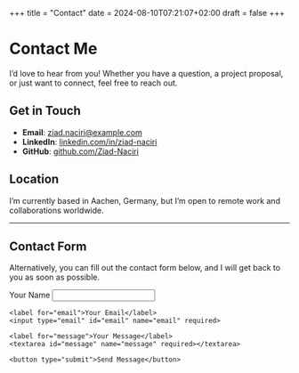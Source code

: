 
+++
title = "Contact"
date = 2024-08-10T07:21:07+02:00
draft = false
+++

# Contact Me

I’d love to hear from you! Whether you have a question, a project proposal, or just want to connect, feel free to reach out.

## Get in Touch

- **Email**: [ziad.naciri@example.com](mailto:ziad.naciri@example.com)
- **LinkedIn**: [linkedin.com/in/ziad-naciri](https://www.linkedin.com/in/ziad-naciri/)
- **GitHub**: [github.com/Ziad-Naciri](https://github.com/Ziad-Naciri)

## Location

I’m currently based in Aachen, Germany, but I’m open to remote work and collaborations worldwide.

---

## Contact Form

Alternatively, you can fill out the contact form below, and I will get back to you as soon as possible.

<form method="POST" action="https://formspree.io/your-email@example.com">
    <label for="name">Your Name</label>
    <input type="text" id="name" name="name" required>
    
    <label for="email">Your Email</label>
    <input type="email" id="email" name="email" required>
    
    <label for="message">Your Message</label>
    <textarea id="message" name="message" required></textarea>
    
    <button type="submit">Send Message</button>
</form>
